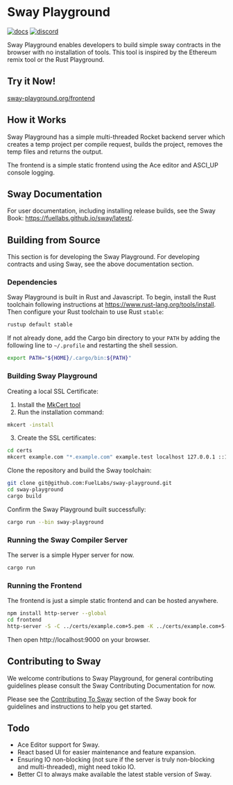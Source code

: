 # Sway Playground

[![docs](https://docs.rs/forc/badge.svg)](https://docs.rs/forc/)
[![discord](https://img.shields.io/badge/chat%20on-discord-orange?&logo=discord&logoColor=ffffff&color=7389D8&labelColor=6A7EC2)](https://discord.gg/xfpK4Pe)

Sway Playground enables developers to build simple sway contracts in the browser with no installation of tools. This tool is inspired by the Ethereum remix tool or the Rust Playground.

## Try it Now!

[sway-playground.org/frontend](https://sway-playground.org/frontend)

## How it Works

Sway Playground has a simple multi-threaded Rocket backend server which creates a temp project per compile request, builds the project, removes the temp files and returns the output.

The frontend is a simple static frontend using the Ace editor and ASCI_UP console logging.

## Sway Documentation

For user documentation, including installing release builds, see the Sway Book: <https://fuellabs.github.io/sway/latest/>.

## Building from Source

This section is for developing the Sway Playground. For developing contracts and using Sway, see the above documentation section.

### Dependencies

Sway Playground is built in Rust and Javascript. To begin, install the Rust toolchain following instructions at <https://www.rust-lang.org/tools/install>. Then configure your Rust toolchain to use Rust `stable`:

```sh
rustup default stable
```

If not already done, add the Cargo bin directory to your `PATH` by adding the following line to `~/.profile` and restarting the shell session.

```sh
export PATH="${HOME}/.cargo/bin:${PATH}"
```

### Building Sway Playground

Creating a local SSL Certificate:
1. Install the [MkCert tool](https://github.com/FiloSottile/mkcert#installation)
2. Run the installation command: 
```sh
mkcert -install
```
3. Create the SSL certificates:
```sh
cd certs
mkcert example.com "*.example.com" example.test localhost 127.0.0.1 ::1
```

Clone the repository and build the Sway toolchain:

```sh
git clone git@github.com:FuelLabs/sway-playground.git
cd sway-playground
cargo build
```

Confirm the Sway Playground built successfully:

```sh
cargo run --bin sway-playground
```

### Running the Sway Compiler Server

The server is a simple Hyper server for now.

```sh
cargo run
```

### Running the Frontend

The frontend is just a simple static frontend and can be hosted anywhere.

```sh
npm install http-server --global
cd frontend
http-server -S -C ../certs/example.com+5.pem -K ../certs/example.com+5-key.pem --cors
```

Then open http://localhost:9000 on your browser.

## Contributing to Sway

We welcome contributions to Sway Playground, for general contributing guidelines please consult the Sway Contributing Documentation for now.

Please see the [Contributing To Sway](https://fuellabs.github.io/sway/master/reference/contributing_to_sway.html) section of the Sway book for guidelines and instructions to help you get started.

## Todo

- Ace Editor support for Sway.
- React based UI for easier maintenance and feature expansion.
- Ensuring IO non-blocking (not sure if the server is truly non-blocking and multi-threaded), might need tokio IO.
- Better CI to always make available the latest stable version of Sway.
